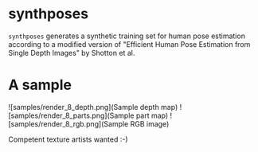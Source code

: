 # synthposes

`synthposes` generates a synthetic training set for human pose estimation according to a modified version of "Efficient Human Pose Estimation from Single Depth Images" by Shotton et al.

# A sample

![samples/render_8_depth.png](Sample depth map)
![samples/render_8_parts.png](Sample part map)
![samples/render_8_rgb.png](Sample RGB image)

Competent texture artists wanted :-)
